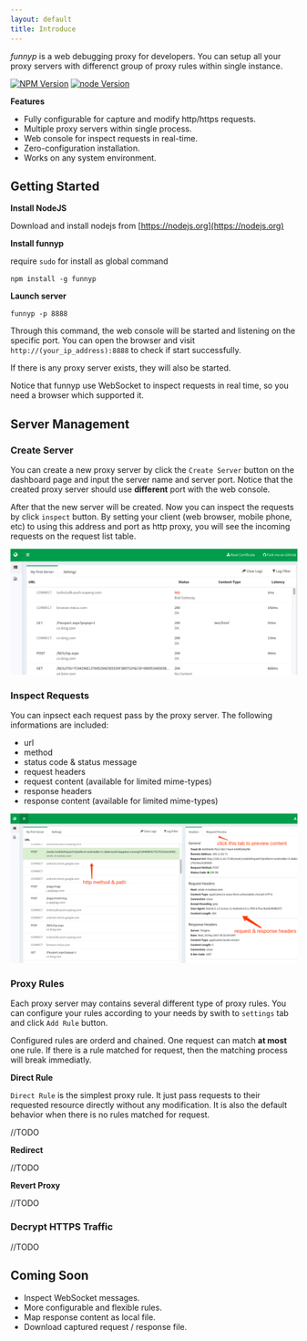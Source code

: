 ```yaml
---
layout: default
title: Introduce
---
```


_funnyp_ is a web debugging proxy for developers. You can setup all your proxy servers with differenct group of  proxy rules within single instance.


[![NPM Version](https://img.shields.io/npm/v/npm.svg?style=flat-square)](https://npmjs.org/package/funnyp)
[![node Version](https://img.shields.io/badge/node->=4.0.0-brightgreen.svg?style=flat-square)](http://nodejs.org/download/)


**Features**

* Fully configurable for capture and modify http/https requests.
* Multiple proxy servers within single process.
* Web console for inspect requests in real-time.
* Zero-configuration installation.
* Works on any system environment.

## Getting Started

**Install NodeJS**

Download and install nodejs from [https://nodejs.org](https://nodejs.org)

**Install funnyp**

require `sudo` for install as global command

    npm install -g funnyp

**Launch server**

```
funnyp -p 8888
```

Through this command, the web console will be started and listening on the specific port.
You can open the browser and visit `http://(your_ip_address):8888` to check if start successfully.

If there is any proxy server exists, they will also be started.

Notice that funnyp use WebSocket to inspect requests in real time, so you need a browser which supported it.

## Server Management

### Create Server

You can create a new proxy server by click the `Create Server` button on the dashboard page and input the server name and server port. Notice that the created proxy server should use **different** port with the web console.

After that the new server will be created. Now you can inspect the requests by click `inspect` button. By setting your client (web browser, mobile phone, etc) to using this address and port as http proxy, you will see the incoming requests on the request list table.

![requests](images/request_table.png)

### Inspect Requests

You can inpsect each request pass by the proxy server. The following informations are included:

* url
* method
* status code & status message
* request headers
* request content (available for limited mime-types)
* response headers
* response content (available for limited mime-types)

![inspect request](images/inspect_request.png)


### Proxy Rules

Each proxy server may contains several different type of proxy rules. You can configure your rules according to your needs by swith to `settings` tab and click `Add Rule` button.

Configured rules are orderd and chained. One request can match **at most** one rule. If there is a rule matched for request, then the matching process will break immediatly.

**Direct Rule**

`Direct Rule` is the simplest proxy rule. It just pass requests to their requested resource directly without any modification. It is also the default behavior when there is no rules matched for request.

//TODO

**Redirect**

//TODO



**Revert Proxy**

//TODO



### Decrypt HTTPS Traffic

//TODO

## Coming Soon

* Inspect WebSocket messages.
* More configurable and flexible rules.
* Map response content as local file.
* Download captured request / response file.

















###